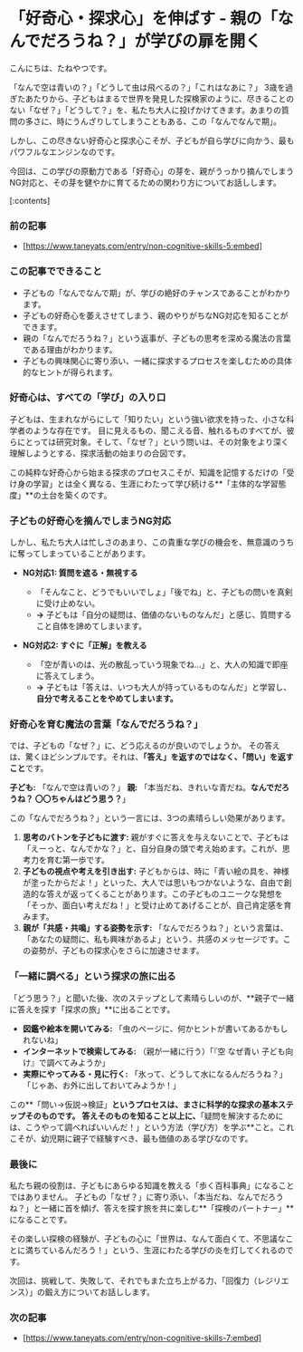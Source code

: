 # 「好奇心・探求心」を伸ばす - 親の「なんでだろうね？」が学びの扉を開く
こんにちは、たねやつです。

「なんで空は青いの？」「どうして虫は飛べるの？」「これはなあに？」
3歳を過ぎたあたりから、子どもはまるで世界を発見した探検家のように、尽きることのない「なぜ？」「どうして？」を、私たち大人に投げかけてきます。あまりの質問の多さに、時にうんざりしてしまうこともある、この「なんでなんで期」。

しかし、この尽きない好奇心と探求心こそが、子どもが自ら学びに向かう、最もパワフルなエンジンなのです。

今回は、この学びの原動力である「好奇心」の芽を、親がうっかり摘んでしまうNG対応と、その芽を健やかに育てるための関わり方についてお話しします。

[:contents]

### 前の記事
- [https://www.taneyats.com/entry/non-cognitive-skills-5:embed]

### この記事でできること
- 子どもの「なんでなんで期」が、学びの絶好のチャンスであることがわかります。
- 子どもの好奇心を萎えさせてしまう、親のやりがちなNG対応を知ることができます。
- 親の「なんでだろうね？」という返事が、子どもの思考を深める魔法の言葉である理由がわかります。
- 子どもの興味関心に寄り添い、一緒に探求するプロセスを楽しむための具体的なヒントが得られます。

### 好奇心は、すべての「学び」の入り口
子どもは、生まれながらにして「知りたい」という強い欲求を持った、小さな科学者のような存在です。
目に見えるもの、聞こえる音、触れるものすべてが、彼らにとっては研究対象。そして、「なぜ？」という問いは、その対象をより深く理解しようとする、探求活動の始まりの合図です。

この純粋な好奇心から始まる探求のプロセスこそが、知識を記憶するだけの「受け身の学習」とは全く異なる、生涯にわたって学び続ける**「主体的な学習態度」**の土台を築くのです。

### 子どもの好奇心を摘んでしまうNG対応
しかし、私たち大人は忙しさのあまり、この貴重な学びの機会を、無意識のうちに奪ってしまっていることがあります。

- **NG対応1: 質問を遮る・無視する**
  - 「そんなこと、どうでもいいでしょ」「後でね」と、子どもの問いを真剣に受け止めない。
  - **→** 子どもは「自分の疑問は、価値のないものなんだ」と感じ、質問すること自体を諦めてしまいます。

- **NG対応2: すぐに「正解」を教える**
  - 「空が青いのは、光の散乱っていう現象でね…」と、大人の知識で即座に答えてしまう。
  - **→** 子どもは「答えは、いつも大人が持っているものなんだ」と学習し、**自分で考えることをやめてしまいます。**

### 好奇心を育む魔法の言葉「なんでだろうね？」
では、子どもの「なぜ？」に、どう応えるのが良いのでしょうか。
その答えは、驚くほどシンプルです。それは、**「答え」を返すのではなく、「問い」を返すこと**です。

**子ども:** 「なんで空は青いの？」
**親:** 「本当だね、きれいな青だね。**なんでだろうね？ 〇〇ちゃんはどう思う？**」

この「なんでだろうね？」という一言には、3つの素晴らしい効果があります。

1.  **思考のバトンを子どもに渡す:** 親がすぐに答えを与えないことで、子どもは「えーっと、なんでかな？」と、自分自身の頭で考え始めます。これが、思考力を育む第一歩です。
2.  **子どもの視点や考えを引き出す:** 子どもからは、時に「青い絵の具を、神様が塗ったからだよ！」といった、大人では思いもつかないような、自由で創造的な答えが返ってくることがあります。この子どものユニークな発想を「そっか、面白い考えだね！」と受け止めてあげることが、自己肯定感を育みます。
3.  **親が「共感・共鳴」する姿勢を示す:** 「なんでだろうね？」という言葉は、「あなたの疑問に、私も興味があるよ」という、共感のメッセージです。この姿勢が、子どもの探求心をさらに加速させます。

### 「一緒に調べる」という探求の旅に出る
「どう思う？」と聞いた後、次のステップとして素晴らしいのが、**親子で一緒に答えを探す「探求の旅」**に出ることです。

- **図鑑や絵本を開いてみる:** 「虫のページに、何かヒントが書いてあるかもしれないね」
- **インターネットで検索してみる:** （親が一緒に行う）「『空 なぜ青い 子ども向け』で調べてみようか」
- **実際にやってみる・見に行く:** 「氷って、どうして水になるんだろうね？」「じゃあ、お外に出しておいてみようか！」

この**「問い→仮説→検証」**というプロセスは、まさに科学的な探求の基本ステップそのものです。
答えそのものを知ること以上に、**「疑問を解決するためには、こうやって調べればいいんだ！」という方法（学び方）を学ぶ**こと。これこそが、幼児期に親子で経験すべき、最も価値のある学びなのです。

### 最後に
私たち親の役割は、子どもにあらゆる知識を教える「歩く百科事典」になることではありません。
子どもの「なぜ？」に寄り添い、「本当だね、なんでだろうね？」と一緒に首を傾げ、答えを探す旅を共に楽しむ**「探検のパートナー」**になることです。

その楽しい探検の経験が、子どもの心に「世界は、なんて面白くて、不思議なことに満ちているんだろう！」という、生涯にわたる学びの炎を灯してくれるのです。

次回は、挑戦して、失敗して、それでもまた立ち上がる力、「回復力（レジリエンス）」の鍛え方についてお話しします。

### 次の記事
- [https://www.taneyats.com/entry/non-cognitive-skills-7:embed]
